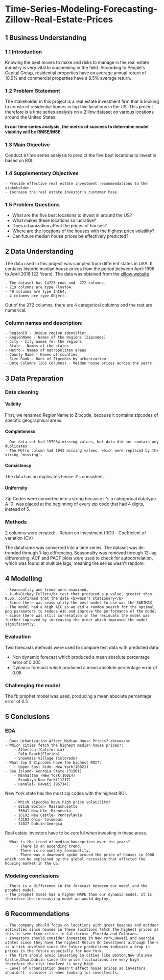 
# Time-Series-Modeling-Forecasting-Zillow-Real-Estate-Prices

## 1 Business Understanding
### 1.1 Introduction
Knowing the best moves to make and risks to manage in the real estate industry is very vital to succeeding in the field.
According to People's Capital Group, residential properties have an average annual return of 10.6% and commercial properties have a 9.5% average return.

### 1.2 Problem Statement
The stakeholder in this project is a real estate investment firm that is looking to construct residential homes in top five locations in the US.
This project therefore is a time series analysis on a Zillow dataset on various locations around the United States.

<b>In our time series analysis, the metric of success to determine model viability will be RMSE/MSE.</b>

### 1.3 Main Objective
Conduct a time series analysis to predict the five best locations to invest in based on ROI.


### 1.4 Supplementary Objectives
    - Provide effective real estate investment recommendations to the stakeholder.
    - Increase the real estate investor’s customer base.


### 1.5 Problem Questions
    
- What are the five best locations to invest in around the US?
- What makes these locations so lucrative?
- Does urbanization affect the prices of houses?
- Where are the locations of the houses with the highest price volatility?
- Can future median house prices be effectively predicted?

## 2 Data Understanding
The data used in this project was sampled from different states in USA. It contains historic median house prices from the period between April 1996 to April 2018 (22 Years).
The data was obtained from the <a href= 'https://www.zillow.com/research/data/'>zillow website</a>

    - The dataset has 14723 rows and  272 columns.
    - 219 columns are type Float64.
    - 49 columns are type Int64.
    - 4 columns are type Object.

Out of the 272 columns, there are 4 categorical columns and the rest are numerical.

### Column names and description:
    - RegionID - Unique region identifier
    - RegionName - Names of the Regions (Zipcodes)
    - City - City names for the regions
    - State - Names of the states
    - Metro - Names of metropolitan areas
    - County Name - Names of counties
    - Size Rank - Rank of Zipcodes by urbanization
    - Date Columns (265 Columns) - Meidan house prices across the years 

## 3 Data Preparation

### Data cleaning
#### Validity
First, we renamed RegionName to Zipcode, because it contains zipcodes of specific geographical areas.

#### Completeness
    - Our data set had 157934 missing values, but data did not contain any duplicates.
    - The Metro column had 1043 missing values, which were replaced by the string 'missing'.

#### Consistency
The data has no duplicates hence it's consistent.

#### Uniformity
Zip Codes were  converted  into a string because it's a categorical datatype.
A '0' was placed at the beginning of every zip code that had 4 digits, instead of 5.

### Methods
2 columns were created:
    - Return on Investment (ROI)
    - Coefficient of variation (CV)

The dataframe was converted into a time series.
The dataset was de-trended through 1-lag diffrencing.
Seasonality was removed through 12-lag differencing.
ACF and PACF plots were used to check for autocorrelation, which was found at multiple lags, meaning the series wasn't random.

## 4 Modelling
    - Seasonality and trend were examined.
    - A <b>Dickey Fuller</b> test that produced a p_value, greater than 0.05, confirmed that the data <b>wasn't stationary</b>
    - Since there was seasonality the best model to use was the SARIMAX.
    - The model had a high AIC so we did a random search for the optimal pdq parameters to reduce AIC and improve the performance of the model
    - Since there was still correlation in the residuals the model was further improved by increasing the order which improved the model significantly.

### Evaluation

Two forecasts methods were used to compare test data with predicted data:
- Non dynamic forecast which produced a mean absolute percentage error of 0.005
- Dynamic forecast which produced a mean absolute percentage error of 0.08

### Challenging the model
The fb prophet model was used, producing a mean absolute percentage error of 0.5


## 5 Conclusions
### EDA
    - Does Urbanization Affect Median House Prices? <b>no</b>
    - Which cities fetch the highest median house prices?:
        - Atherton (California)
        - Palm Beach(Florida)
        - Snowmass Village (Colorado)
    - What top 5 Zipcodes have the highest ROI?:
        - Upper East Side- New York(10021)
    - Sea Island- Georgia State (31561)
        - Manhattan -New York(10014)
        - Brooklyn New York(11217)
        - Hanalei- Hawaii (96714).
New York state has the most zip codes with the highest ROI.

        - Which zipcodes have high price volatility?
        - 02116 Boston- Massachusetts
        - 56041 New Ulm- Minnesota
        - 16102 New Castle- Pennsylavia
        - 43103 Ohio- Colombus
        - 31027 Dublin-Georgia
Real estate investors have to be careful when investing in these areas.

    - What is the trend of median houseprices over the years?
         - There is an ascending trend.
         - There is no monthly seasonality.
         - There was a downward spike around the price of houses in 2008 which can be explained by the global recession that affected the housing market in the US.
     
### Modeling conclusions
    - There is a difference in the forecast between our model and the prophet model.
    - The prophet model has a higher MAPE than our dynamic model. It is therefore the forecasting model we would deploy.

## 6 Recommendations
    - The company should focus on locations with great beaches and outdoor activities since houses in these locations fetch the highest prices as this is seen from cities in California ,Florida and Colorado.
    - Investors should consider investing in New York,Hawaii and Georgia states since they have the highest Return On Investment although there is a risk involved since the future predictions indicate a drop in prices in the future especially for New York.
    - The firm should avoid investing in cities like Boston,New Ulm,New Castle,Ohio,Dublin since the price fluctuations are very high therefore the risk involved is very high.
    - Level of urbanization doesn't affect house prices so investors shouldn't  consider it when looking for investments.

